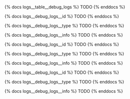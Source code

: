 {% docs logs__table__debug_logs %}
TODO
{% enddocs %}

{% docs logs__debug_logs__id %}
TODO
{% enddocs %}

{% docs logs__debug_logs__type %}
TODO
{% enddocs %}

{% docs logs__debug_logs__info %}
TODO
{% enddocs %}

{% docs logs__debug_logs__id %}
TODO
{% enddocs %}

{% docs logs__debug_logs__type %}
TODO
{% enddocs %}

{% docs logs__debug_logs__info %}
TODO
{% enddocs %}

{% docs logs__debug_logs__id %}
TODO
{% enddocs %}

{% docs logs__debug_logs__type %}
TODO
{% enddocs %}

{% docs logs__debug_logs__info %}
TODO
{% enddocs %}
